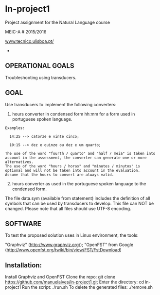 ln-project1
============

Project assignment for the Natural Language course 

MEIC-A # 2015/2016

www.tecnico.ulisboa.pt/ 

-
OPERATIONAL GOALS
-
Troubleshooting using transducers.

GOAL
-
Use transducers to implement the following converters:

  1. hours converter in condensed form hh:mm for a form used in portuguese spoken language. 
  
    Examples:

      14:25 --> catorze e vinte cinco;
      
      10:15 --> dez e quinze ou dez e um quarto;
      
    The use of the word "fourth / quarto" and "half / meia" is taken into account in the assessment, the converter can generate one or more alternatives.
    The use of the word "hours / horas" and "minutes / minutos" is optional and will not be taken into account in the evaluation.
    Assume that the hours to convert are always valid.

  2. hours converter as used in the portuguese spoken language to the condensed form.
 
The file data.sym (available from statement) includes the definition of all symbols that can be used by transducers to develop. This file can NOT be changed.
Please note that all files should use UTF-8 encoding.

SOFTWARE
-
To test the proposed solution uses in Linux environment, the tools:

"Graphviz" (http://www.graphviz.org/);
"OpenFST" from Google (http://www.openfst.org/twiki/bin/view/FST/FstDownload)

Installation:
-

Install Graphviz and OpenFST
Clone the repo: git clone https://github.com/manuelalves/ln-project1.git
Enter the directory: cd ln-project1
Run the script: ./run.sh
To delete the generated files: ./remove.sh
